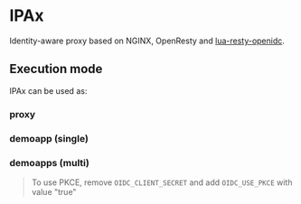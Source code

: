 # IPAx
Identity-aware proxy based on NGINX, OpenResty and [lua-resty-openidc](https://github.com/zmartzone/lua-resty-openidc).

## Execution mode
IPAx can be used as:

### proxy

### demoapp (single)

### demoapps (multi)


> To use PKCE, remove `OIDC_CLIENT_SECRET` and add `OIDC_USE_PKCE` with value "true"
